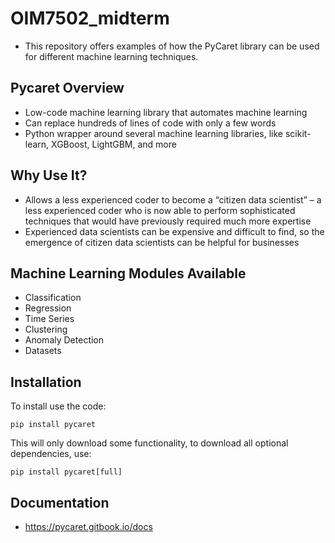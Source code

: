# OIM7502_midterm
- This repository offers examples of how the PyCaret library can be used for different machine learning techniques.

## Pycaret Overview
- Low-code machine learning library that automates machine learning
- Can replace hundreds of lines of code with only a few words
- Python wrapper around several machine learning libraries, like scikit-learn, XGBoost, LightGBM, and more

## Why Use It?
- Allows a less experienced coder to become a “citizen data scientist” – a less experienced coder who is now able to perform sophisticated techniques that would have previously required much more expertise
- Experienced data scientists can be expensive and difficult to find, so the emergence of citizen data scientists can be helpful for businesses

## Machine Learning Modules Available
- Classification
- Regression
- Time Series
- Clustering 
- Anomaly Detection
- Datasets

## Installation

To install use the code:
```
pip install pycaret
```

This will only download some functionality, to download all optional dependencies, use:
```
pip install pycaret[full]
```

## Documentation
- https://pycaret.gitbook.io/docs 
